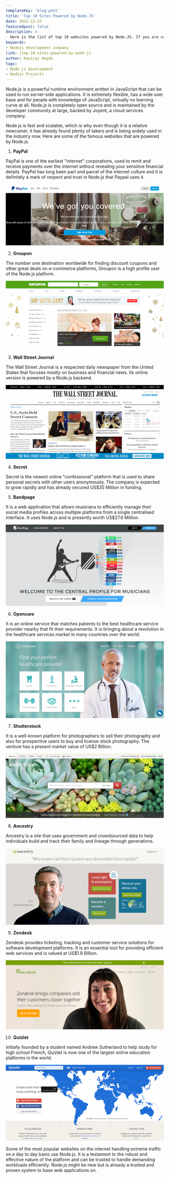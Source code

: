 ```yaml
---
templateKey: 'blog-post'
title: 'Top 10 Sites Powered by Node.JS'
date: 2015-12-25
featuredpost: false
description: >-
  Here is the list of top 10 websites powered by Node.JS. If you are confused in choosing the right technology do consult Codebrahma, NodeJS Development Company.
keywords:
- Nodejs development company
link: /top-10-sites-powered-by-node-js
author: Raviraj Hegde 
tags:
- Node.js Development
- Nodejs Projects
---
```


Node.js is a powerful runtime environment written in JavaScript that can be used to run server-side applications. It is extremely flexible, has a wide user base and for people with knowledge of JavaScript, virtually no learning curve at all. Node.js is completely open source and is maintained by the developer community at large, backed by Joyent, a cloud services company.

Node.js is fast and scalable, which is why even though it is a relative newcomer, it has already found plenty of takers and is being widely used in the industry now. Here are some of the famous websites that are powered by Node.js.

1. **PayPal**

PayPal is one of the earliest "internet" corporations, used to remit and receive payments over the internet without revealing your sensitive financial details. PayPal has long been part and parcel of the internet culture and it is definitely a mark of respect and trust in Node.js that Paypal uses it.

![paypal - sites built on Node js][1]

2. **Groupon**

The number one destination worldwide for finding discount coupons and other great deals on e-commerce platforms, Groupon is a high profile user of the Node.js platform.

![groupon][2]

3. **Wall Street Journal**

The Wall Street Journal is a respected daily newspaper from the United States that focuses mostly on business and financial news. Its online version is powered by a Node.js backend.

![wallstreet][3]

4. **Secret**

Secret is the newest online "confessional" platform that is used to share personal secrets with other users anonymously. The company is expected to grow rapidly and has already secured US$35 Million in funding.

5. **Bandpage**

It is a web application that allows musicians to efficiently manage their social media profiles across multiple platforms from a single centralised interface. It uses Node.js and is presently worth US$27.6 Million.

![bandpage][4]
 
6. **Opencare**

It is an online service that matches patients to the best healthcare service provider nearby that fit their requirements. It is bringing about a revolution in the healthcare services market in many countries over the world.

![opencare][5]

7. **Shutterstock**

It is a well-known platform for photographers to sell their photography and also for prospective users to buy and license stock photography. The venture has a present market value of US$2 Billion.

![shutterstocl][6]

8. **Ancestry**

Ancestry is a site that uses government and crowdsourced data to help individuals build and track their family and lineage through generations.

![ancestry][7]

9. **Zendesk**

Zendesk provides ticketing, tracking and customer service solutions for software development platforms. It is an essential tool for providing efficient web services and is valued at US$1.8 Billion.

![zendesk][8]

10. **Quizlet**

Initially founded by a student named Andrew Sutherland to help study for high school French, Quizlet is now one of the largest online education platforms in the world.

![quizlet][9]

Some of the most popular websites on the internet handling extreme traffic on a day to day basis use Node.js. It is a testament to the robust and effective nature of the platform and can be trusted to handle demanding workloads efficiently. Node.js might be new but is already a trusted and proven system to base web applications on.

[1]: ./images/paypal-sites-built-on-Node-js-1024x396.png
[2]: ./images/groupon-1-1024x443.png
[3]: ./images/wallstreet-1024x480.png
[4]: ./images/bandpage-1024x526.png
[5]: ./images/opencare-1024x496.png
[6]: ./images/shutterstocl-1024x416.png
[7]: ./images/ancestry-1024x495.png
[8]: ./images/zendesk-1024x447.png
[9]: ./images/quizlet-1024x492.png

  

